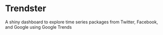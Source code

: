 # Trendster
A shiny dashboard to explore time series packages from Twitter, Facebook, and Google using Google Trends
